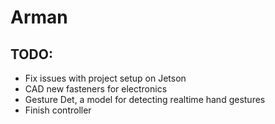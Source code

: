 # Arman

## TODO:
 - Fix issues with project setup on Jetson
 - CAD new fasteners for electronics
 - Gesture Det, a model for detecting realtime hand gestures
 - Finish controller
